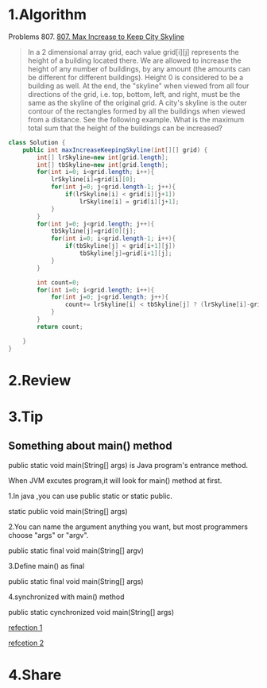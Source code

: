 # 1.Algorithm

Problems 807. [807. Max Increase to Keep City Skyline
](https://leetcode.com/problems/max-increase-to-keep-city-skyline/description/)
>In a 2 dimensional array grid, each value grid[i][j] represents the height of a building located there. We are allowed to increase the height of any number of buildings, by any amount (the amounts can be different for different buildings). Height 0 is considered to be a building as well.
>At the end, the "skyline" when viewed from all four directions of the grid, i.e. top, bottom, left, and right, must be the same as the skyline of the original grid. A city's skyline is the outer contour of the rectangles formed by all the buildings when viewed from a distance. See the following example.
>What is the maximum total sum that the height of the buildings can be increased?

```java
class Solution {
    public int maxIncreaseKeepingSkyline(int[][] grid) {
        int[] lrSkyline=new int[grid.length];
        int[] tbSkyline=new int[grid.length];
        for(int i=0; i<grid.length; i++){
            lrSkyline[i]=grid[i][0];
            for(int j=0; j<grid.length-1; j++){
                if(lrSkyline[i] < grid[i][j+1])
                    lrSkyline[i] = grid[i][j+1];
            }
        }
        for(int j=0; j<grid.length; j++){
            tbSkyline[j]=grid[0][j];
            for(int i=0; i<grid.length-1; i++){
                if(tbSkyline[j] < grid[i+1][j])
                    tbSkyline[j]=grid[i+1][j];
            }
        }

        int count=0;
        for(int i=0; i<grid.length; i++){
            for(int j=0; j<grid.length; j++){
                count+= lrSkyline[i] < tbSkyline[j] ? (lrSkyline[i]-grid[i][j]) : (tbSkyline[j]-grid[i][j]);
            }
        }
        return count;

    }
}
```

# 2.Review



# 3.Tip

## Something about main() method

public static void main(String[] args) is Java program's entrance method.

When JVM excutes program,it will look for main() method at first.

1.In java ,you can use public static or static public.

static public void main(String[] args)

2.You can name the argument anything you want, but most programmers choose "args" or "argv".

public static final void main(String[] argv)

3.Define main() as final

public static final void main(String[] args)

4.synchronized with main() method

public static cynchronized void main(String[] args)

[refection 1](https://docs.oracle.com/javase/tutorial/getStarted/application/)

[refcetion 2](https://book.douban.com/subject/26361233/)

# 4.Share

